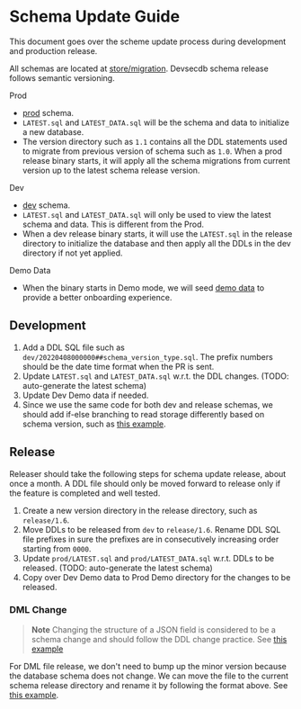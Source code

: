 # Schema Update Guide

This document goes over the scheme update process during development and production release.

All schemas are located at [store/migration](https://github.com/khulnasoft/devsecdb/tree/main/store/migration). Devsecdb schema release follows semantic versioning.

Prod

- [prod](https://github.com/khulnasoft/devsecdb/tree/main/backend/migrator/migration/prod) schema.
- `LATEST.sql` and `LATEST_DATA.sql` will be the schema and data to initialize a new database. 
- The version directory such as `1.1` contains all the DDL statements used to migrate from previous version of schema such as `1.0`. When a prod release binary starts, it will apply all the schema migrations from current version up to the latest schema release version.

Dev

- [dev](https://github.com/khulnasoft/devsecdb/tree/main/backend/migrator/migration/dev) schema.
- `LATEST.sql` and `LATEST_DATA.sql` will only be used to view the latest schema and data. This is different from the Prod.
- When a dev release binary starts, it will use the `LATEST.sql` in the release directory to initialize the database and then apply all the DDLs in the dev directory if not yet applied.

Demo Data

- When the binary starts in Demo mode, we will seed [demo data](https://github.com/khulnasoft/devsecdb/tree/main/backend/migrator/demo) to provide a better onboarding experience.

## Development

1. Add a DDL SQL file such as `dev/20220408000000##schema_version_type.sql`. The prefix numbers should be the date time format when the PR is sent.
2. Update `LATEST.sql` and `LATEST_DATA.sql` w.r.t. the DDL changes. (TODO: auto-generate the latest schema)
3. Update Dev Demo data if needed.
4. Since we use the same code for both dev and release schemas, we should add if-else branching to read storage differently based on schema version, such as [this example](https://github.com/khulnasoft/devsecdb/pull/1039).

## Release
Releaser should take the following steps for schema update release, about once a month. A DDL file should only be moved forward to release only if the feature is completed and well tested.

1. Create a new version directory in the release directory, such as `release/1.6`.
1. Move DDLs to be released from `dev` to `release/1.6`. Rename DDL SQL file prefixes in sure the prefixes are in consecutively increasing order starting from `0000`.
2. Update `prod/LATEST.sql` and `prod/LATEST_DATA.sql` w.r.t. DDLs to be released. (TODO: auto-generate the latest schema)
3. Copy over Dev Demo data to Prod Demo directory for the changes to be released.

### DML Change

> **Note** Changing the structure of a JSON field is considered to be a schema change and should follow the DDL change practice. See [this example](https://github.com/khulnasoft/devsecdb/pull/4232/files#diff-199bfe21ce52a70858acbc212c5463c8bd7853c09b077c4da53cd73ccee38e8b)

For DML file release, we don't need to bump up the minor version because the database schema does not change. We can move the file to the current schema release directory and rename it by following the format above. See [this example](https://github.com/khulnasoft/devsecdb/pull/2439).